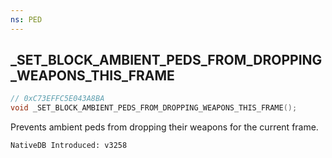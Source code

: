 ```yaml
---
ns: PED
---
```

## _SET_BLOCK_AMBIENT_PEDS_FROM_DROPPING_WEAPONS_THIS_FRAME

```c
// 0xC73EFFC5E043A8BA
void _SET_BLOCK_AMBIENT_PEDS_FROM_DROPPING_WEAPONS_THIS_FRAME();
```

Prevents ambient peds from dropping their weapons for the current frame.

```
NativeDB Introduced: v3258
```
